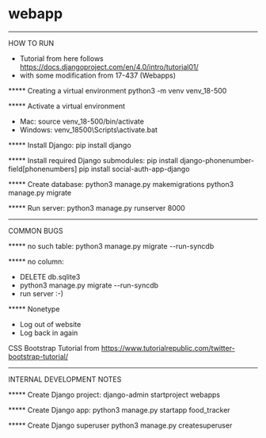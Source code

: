 # webapp


----------
HOW TO RUN

- Tutorial from here follows https://docs.djangoproject.com/en/4.0/intro/tutorial01/
- with some modification from 17-437 (Webapps)

***** Creating a virtual environment
python3 -m venv venv_18-500

***** Activate a virtual environment
- Mac: source venv_18-500/bin/activate
- Windows: venv_18500\Scripts\activate.bat

***** Install Django: 
pip install django

***** Install required Django submodules:
pip install django-phonenumber-field[phonenumbers]
pip install social-auth-app-django

***** Create database: 
python3 manage.py makemigrations
python3 manage.py migrate

***** Run server: 
python3 manage.py runserver 8000


----------
COMMON BUGS

***** no such table: 
python3 manage.py migrate --run-syncdb

***** no column: 
- DELETE db.sqlite3
- python3 manage.py migrate --run-syncdb
- run server :-)

***** Nonetype
- Log out of website
- Log back in again

CSS Bootstrap Tutorial from https://www.tutorialrepublic.com/twitter-bootstrap-tutorial/


----------
INTERNAL DEVELOPMENT NOTES

***** Create Django project: 
django-admin startproject webapps

***** Create Django app: 
python3 manage.py startapp food_tracker

***** Create Django superuser
python3 manage.py createsuperuser